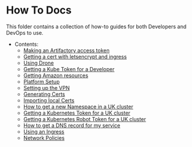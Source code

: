 # How To Docs
This folder contains a collection of how-to guides for both Developers and DevOps to use.

- Contents:
  - [Making an Artifactory access token](artifactory-token.md)
  - [Getting a cert with letsencrypt and ingress](certificates.md)
  - [Using Drone](drone-how-to.md)
  - [Getting a Kube Token for a Developer](onboarding.md)
  - [Getting Amazon resources](amazon-resources.md)
  - [Platform Setup](platform_setup.md)
  - [Setting up the VPN](vpn.md)
  - [Generating Certs](ca_tls.md)
  - [Importing local Certs](local_certs.md)
  - [How to get a new Namespace in a UK cluster](namespace-how-to.md)
  - [Getting a Kubernetes Token for a UK cluster](kubernetes-user-token.md)
  - [Getting a Kubernetes Robot Token for a UK cluster](kubernetes-robot-token.md)
  - [How to get a DNS record for my service](DNS-how-to.md)
  - [Using an Ingress](ingress.md)
  - [Network Policies](network-policies.md)
